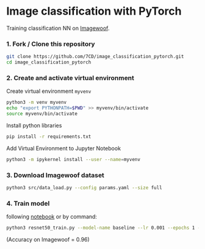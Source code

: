 # Image classification with PyTorch

Training classification NN on [Imagewoof](https://github.com/fastai/imagenette).

### 1. Fork / Clone this repository

```bash
git clone https://github.com/7CD/image_classification_pytorch.git
cd image_classification_pytorch
```
 
### 2. Create and activate virtual environment

Create virtual environment `myvenv`
```bash
python3 -m venv myvenv
echo "export PYTHONPATH=$PWD" >> myvenv/bin/activate
source myvenv/bin/activate
```
Install python libraries

```bash
pip install -r requirements.txt
```
Add Virtual Environment to Jupyter Notebook

```bash
python3 -m ipykernel install --user --name=myvenv
``` 

### 3. Download Imagewoof dataset

```bash
python3 src/data_load.py --config params.yaml --size full
```

### 4. Train model

following [notebook](https://github.com/7CD/image_classification_pytorch/blob/main/notebooks/baseline.ipynb) or by command:

```bash
python3 resnet50_train.py --model-name baseline --lr 0.001 --epochs 1 --gpu
```
(Accuracy on Imagewoof = 0.96)
